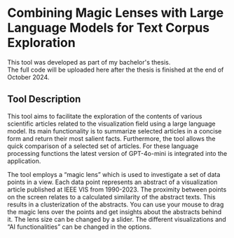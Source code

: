 # Combining Magic Lenses with Large Language Models for Text Corpus Exploration
This tool was developed as part of my bachelor's thesis. \
The full code will be uploaded here after the thesis is finished at the end of October 2024.

## Tool Description
This tool aims to facilitate the exploration of the contents of various scientific articles related to the visualization field using a large language model.
Its main functionality is to summarize selected articles in a concise form and return their most salient facts. Furthermore, the tool allows the quick comparison of a selected set of articles. For these language processing functions the latest version of GPT-4o-mini is integrated into the application.

The tool employs a “magic lens” which is used to investigate a set of data points in a view. Each data point represents an abstract of a visualization article published at IEEE VIS from 1990-2023. The proximity between points on the screen relates to a calculated similarity of the abstract texts. This results in a clusterization of the abstracts.
You can use your mouse to drag the magic lens over the points and get insights about the abstracts behind it. The lens size can be changed by a slider.
The different visualizations and “AI functionalities” can be changed in the options.



